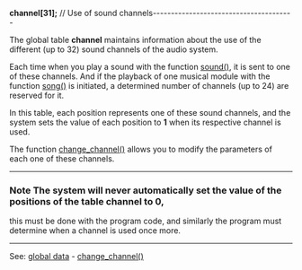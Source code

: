 **channel[31];** // Use of sound channels---------------------------------------


The global table **channel** maintains information about the use
of the different (up to 32) sound channels of the audio system.

Each time when you play a sound with the function [sound()](sound().md), it is sent 
to one of these channels. And if the playback of one musical module with the 
function [song()](song().md) is initiated, a determined number of channels (up to 24) 
are reserved for it.

In this table, each position represents one of these sound channels,
and the system sets the value of each position to **1** when its respective channel is used.

The function [change_channel()](change_channel().md) allows you to modify the parameters of
each one of these channels.

---------------------------------------


### Note The system will never automatically set the value of the positions of the table **channel** to **0**,
this must be done with the program code, and similarly the program must determine
when a channel is used once more.

---------------------------------------
See: [global data](predefined_global_data.md) - [change_channel()](change_channel().md)

